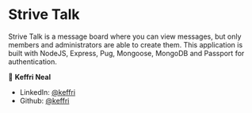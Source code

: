<h1>Strive Talk</h1>

Strive Talk is a message board where you can view messages, but only members and administrators are able to create them. This application is built with NodeJS, Express, Pug, Mongoose, MongoDB and Passport for authentication.

👤 **Keffri Neal**

- LinkedIn: [@keffri](https://www.linkedin.com/in/keffri/)
- Github: [@keffri](https://github.com/keffri)

